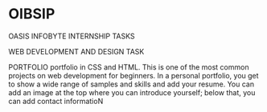 # OIBSIP
OASIS INFOBYTE INTERNSHIP TASKS

WEB DEVELOPMENT AND DESIGN TASK

PORTFOLIO
 portfolio  in CSS and HTML. This is  one of the most common projects on web development for beginners. In a personal portfolio, you get to show a wide range of samples and skills and add your resume. You can add an image at the top where you can introduce yourself; below that, you can add contact informatioN
